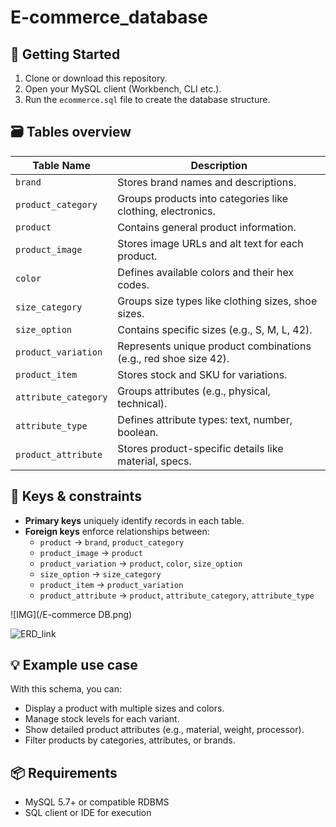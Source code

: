 # E-commerce_database

## 📌 Getting Started

1. Clone or download this repository.
2. Open your MySQL client (Workbench, CLI etc.).
3. Run the `ecommerce.sql` file to create the database structure.

## 🗃️ Tables overview

| Table Name          | Description |
|---------------------|-------------|
| `brand`             | Stores brand names and descriptions. |
| `product_category`  | Groups products into categories like clothing, electronics. |
| `product`           | Contains general product information. |
| `product_image`     | Stores image URLs and alt text for each product. |
| `color`             | Defines available colors and their hex codes. |
| `size_category`     | Groups size types like clothing sizes, shoe sizes. |
| `size_option`       | Contains specific sizes (e.g., S, M, L, 42). |
| `product_variation` | Represents unique product combinations (e.g., red shoe size 42). |
| `product_item`      | Stores stock and SKU for variations. |
| `attribute_category`| Groups attributes (e.g., physical, technical). |
| `attribute_type`    | Defines attribute types: text, number, boolean. |
| `product_attribute` | Stores product-specific details like material, specs. |

## 🔑 Keys & constraints

- **Primary keys** uniquely identify records in each table.
- **Foreign keys** enforce relationships between:
  - `product` → `brand`, `product_category`
  - `product_image` → `product`
  - `product_variation` → `product`, `color`, `size_option`
  - `size_option` → `size_category`
  - `product_item` → `product_variation`
  - `product_attribute` → `product`, `attribute_category`, `attribute_type`

![IMG](/E-commerce DB.png)

![ERD_link](https://dbdiagram.io/d/E-commerce-DB-68089e051ca52373f5013e58)

## 💡 Example use case

With this schema, you can:

- Display a product with multiple sizes and colors.
- Manage stock levels for each variant.
- Show detailed product attributes (e.g., material, weight, processor).
- Filter products by categories, attributes, or brands.

## 📦 Requirements

- MySQL 5.7+ or compatible RDBMS
- SQL client or IDE for execution
